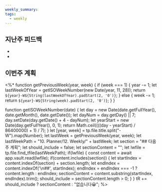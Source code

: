 ```yaml
---
weekly_summary: 
tags:
  - weekly
---
```

## 지난주 피드백
- 
- 

## 이번주 계획

<%* 
function getPreviousWeek(year, week) { 
if (week === 1) { 
year -= 1; 
let lastWeekOfYear = getISOWeekNumber(new Date(year, 11, 28)); 
return `${year}-W${String(lastWeekOfYear).padStart(2, '0')}`; }
else {
week -= 1; 
return `${year}-W${String(week).padStart(2, '0')}`; } } 

function getISOWeekNumber(date) { 
let day = new Date(date.getFullYear(), date.getMonth(), date.getDate()); 
let dayNum = day.getDay() || 7; day.setDate(day.getDate() + 4 - dayNum); 
let yearStart = new Date(day.getFullYear(), 0, 1); 
return Math.ceil((((day - yearStart) / 86400000) + 1) / 7); } 
let [year, week] = tp.file.title.split("-W").map(Number); let lastWeek = getPreviousWeek(year, week); let lastWeekPath = "10. Planner/12. Weekly/" + lastWeek; let section = "## 다음 주 계획"; let should_include = false; let sectionContent = ""; let lwfile = tp.file.find_tfile(lastWeekPath); if(lwfile) { const content = await app.vault.read(lwfile); if(content.includes(section)) { let startIndex = content.indexOf(section) + section.length; let endIndex = content.indexOf('\n##', startIndex); endIndex = endIndex === -1 ? content.length : endIndex; sectionContent = content.substring(startIndex, endIndex).trim(); should_include = sectionContent.length > 0; } } tR += should_include ? sectionContent : "없습니다😀"; %>

